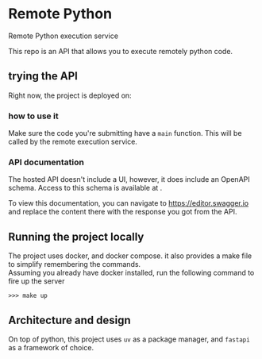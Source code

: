 # Remote Python
Remote Python execution service

This repo is an API that allows you to execute remotely python code.

## trying the API
Right now, the project is deployed on: <Link>

### how to use it
Make sure the code you're submitting have a `main` function.
This will be called by the remote execution service. 

### API documentation
The hosted API doesn't include a UI, however, it does include an OpenAPI schema. 
Access to this schema is available at <Link>.

To view this documentation, you can navigate to https://editor.swagger.io
and replace the content there with the response you got from the API.

## Running the project locally
The project uses docker, and docker compose. it also provides a make file to simplify remembering the commands.  
Assuming you already have docker installed, run the following command to fire up the server

```shell
>>> make up
```

## Architecture and design
On top of python, this project uses `uv` as a package manager, and `fastapi` as a framework of choice.

